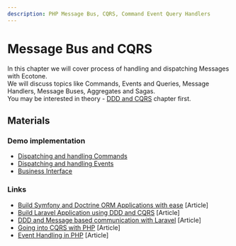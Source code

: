 ```yaml
---
description: PHP Message Bus, CQRS, Command Event Query Handlers
---
```


# Message Bus and CQRS

In this chapter we will cover process of handling and dispatching Messages with Ecotone. \
We will discuss topics like Commands, Events and Queries, Message Handlers, Message Buses, Aggregates and Sagas. \
You may be interested in theory - [DDD and CQRS](../message-driven-php-introduction.md) chapter first.

## Materials

### Demo implementation

* [Dispatching and handling Commands](https://github.com/ecotoneframework/quickstart-examples/tree/main/CQRS)
* [Dispatching and handling Events](https://github.com/ecotoneframework/quickstart-examples/tree/main/EventHandling)
* [Business Interface](https://github.com/ecotoneframework/quickstart-examples/tree/main/WorkingWithAggregateDirectly)

### Links

* [Build Symfony and Doctrine ORM Applications with ease](https://blog.ecotone.tech/build-symfony-application-with-ease-using-ecotone/) \[Article]
* [Build Laravel Application using DDD and CQRS](https://blog.ecotone.tech/build-laravel-application-using-ddd-and-cqrs/) \[Article]
* [DDD and  Message based communication with Laravel](https://blog.ecotone.tech/ddd-and-messaging-with-laravel-and-ecotone/) \[Article]
* [Going into CQRS with PHP](https://blog.ecotone.tech/cqrs-in-php/) \[Article]
* [Event Handling in PHP](https://blog.ecotone.tech/event-handling-in-php/) \[Article]
